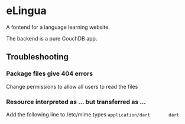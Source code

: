 # eLingua

A fontend for a language learning website.

The backend is a pure CouchDB app.

## Troubleshooting

### Package files give 404 errors
Change permissions to allow all users to read the files

### Resource interpreted as ... but transferred as ...
Add the following line to /etc/mime.types
```application/dart       dart```